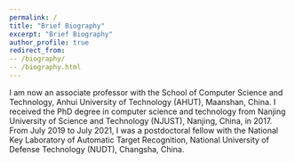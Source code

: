 ```yaml
---
permalink: /
title: "Brief Biography"
excerpt: "Brief Biography"
author_profile: true
redirect_from:
-- /biography/
-- /biography.html
---
```


I am now an associate professor with the School of Computer Science and Technology, Anhui University of Technology (AHUT), Maanshan, China. I received the PhD degree in computer science and technology from Nanjing University of Science and Technology (NJUST), Nanjing, China, in 2017. From July 2019 to July 2021, I was a postdoctoral fellow with the National Key Laboratory of Automatic Target Recognition, National University of Defense Technology (NUDT), Changsha, China.
